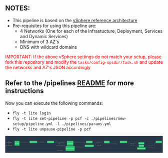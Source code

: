 NOTES:
------

-	This pipeline is based on the [vSphere reference architecture](http://docs.pivotal.io/pivotalcf/1-10/refarch/vsphere/vsphere_ref_arch.html)
-	Pre-requisites for using this pipeline are:
	-	4 Networks (One for each of the Infrastucture, Deployment, Services and Dynamic Services)
	-	Minimum of 3 AZ's
	-	DNS with wildcard domains

<span style="color:red">IMPORTANT: If the above vSphere settings do not match your setup, please fork this repository and modify the `tasks/config-opsdir/task.sh` and update the networks and AZ's JSON accordingly</span>

Refer to the /pipelines [README](./pipelines/README.md) for more instructions
-----------------------------------------------------------------------------

Now you can execute the following commands:

-	`fly -t lite login`
-	`fly -t lite set-pipeline -p pcf -c ./pipelines/new-setup/pipeline.yml -l ./pipelines/params.yml`
-	`fly -t lite unpause-pipeline -p pcf`

![](./pipelines/images/pipeline_new.png)
